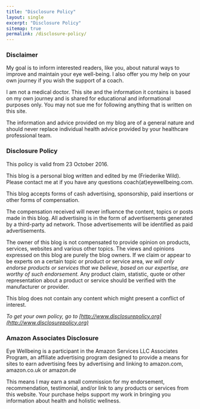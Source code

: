 ```yaml
---
title: "Disclosure Policy"
layout: single
excerpt: "Disclosure Policy"
sitemap: true
permalink: /disclosure-policy/
---
```



### Disclaimer

My goal is to inform interested readers, like you, about natural ways to improve and maintain your eye well-being. I also offer you my help on your own journey if you wish the support of a coach. 

I am not a medical doctor. This site and the information it contains is based on my own journey and is shared for educational and informational purposes only. You may not sue me for following anything that is written on this site. 

The information and advice provided on my blog are of a general nature and should never replace individual health advice provided by your healthcare professional team.


### Disclosure Policy

This policy is valid from 23 October 2016.

This blog is a personal blog written and edited by me (Friederike Wild). Please contact me at if you have any questions coach(at)eyewellbeing.com.

This blog accepts forms of cash advertising, sponsorship, paid insertions or other forms of compensation.

The compensation received will never influence the content, topics or posts made in this blog. All advertising is in the form of advertisements generated by a third-party ad network. Those advertisements will be identified as paid advertisements.

The owner of this blog is not compensated to provide opinion on products, services, websites and various other topics. The views and opinions expressed on this blog are purely the blog owners. If we claim or appear to be experts on a certain topic or product or service area, *we will only endorse products or services that we believe, based on our expertise, are worthy of such endorsement.* Any product claim, statistic, quote or other representation about a product or service should be verified with the manufacturer or provider.

This blog does not contain any content which might present a conflict of interest.

*To get your own policy, go to [http://www.disclosurepolicy.org](http://www.disclosurepolicy.org)*


### Amazon Associates Disclosure

Eye Wellbeing is a participant in the Amazon Services LLC Associates Program, an affiliate advertising program designed to provide a means for sites to earn advertising fees by advertising and linking to amazon.com, amazon.co.uk or amazon.de

This means I may earn a small commission for my endorsement, recommendation, testimonial, and/or link to any products or services from this website. Your purchase helps support my work in bringing you information about health and holistic wellness.

